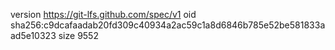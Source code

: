 version https://git-lfs.github.com/spec/v1
oid sha256:c9dcafaadab20fd309c40934a2ac59c1a8d6846b785e52be581833aad5e10323
size 9552
